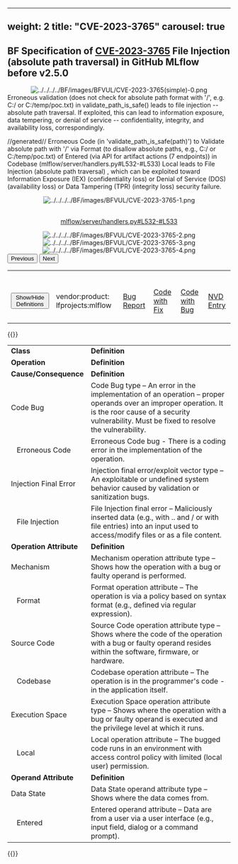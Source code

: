 ﻿
---
weight: 2
title: "CVE-2023-3765"
carousel: true
---

<script async="" src="https://www.googletagmanager.com/gtag/js?id=G-PJ364XPP9F">
</script>
<script>
	window.dataLayer = window.dataLayer || [];
	function gtag(){dataLayer.push(arguments);}
	gtag('js', new Date());
	gtag('config', 'G-PJ364XPP9F');
</script>


## BF Specification of [CVE-2023-3765](https://cve.mitre.org/cgi-bin/cvename.cgi?name=CVE-2023-3765) File Injection (absolute path traversal) in GitHub MLflow before v2.5.0

<div>
<div class="row">
<div class="col-5">
<div>
<div style="text-align:center">
<img src="../../../../BF/images/BFVUL/CVE-2023-3765(simple)-0.png" alt="../../../../BF/images/BFVUL/CVE-2023-3765(simple)-0.png"/> 
		</div>
</div>

</div>
<div class="col">
<div class="row">
<div >
Erroneous validation (does not check for absolute path format with '/', e.g. C:/ or C:/temp/poc.txt) in validate_path_is_safe() leads to file injection -- absolute path traversal. If exploited, this can lead to information exposure, data tempering, or denial of service -- confidentiality, integrity, and availability loss, correspondingly.

//generated//
Erroneous Code (in 'validate_path_is_safe(path)') to Validate absolute path with '/' via Format (to disallow absolute paths, e.g., C:/ or C:/temp/poc.txt) of Entered (via API for artifact actions (7 endpoints)) in Codebase (mlflow/server/handlers.py#L532-#L533) Local leads to File Injection (absolute path traversal) 
, which can be exploited toward Information Exposure (IEX) (confidentiality loss) or Denial of Service (DOS) (availability loss) or Data Tampering (TPR) (integrity loss) security failure.
</div>
</div>

<div class ="row">
<div>
<div id="carouselControls" class="carousel slide" data-interval="false" data-wrap="false">
<div class="carousel-inner">

<div class="carousel-item active" style="text-align:center">
				
<img src="../../../../BF/images/BFVUL/CVE-2023-3765-1.png" alt="../../../../BF/images/BFVUL/CVE-2023-3765-1.png"/> 
<td>

<br/>[mlflow/server/handlers.py#L532-#L533](https://github.com/mlflow/mlflow/commit/0f2ad0236e355b0816a06670eccf69f57551fa2d#diff-5c10a4e2ca47745f06fa9e7201087acfc102849756cb8d85e774a5ac468cb037#L532-#L533)
</td>
			
</div>
			
<div class="carousel-item" style="text-align:center">
				
<img src="../../../../BF/images/BFVUL/CVE-2023-3765-2.png" alt="../../../../BF/images/BFVUL/CVE-2023-3765-2.png"/> 
</div>
			
<div class="carousel-item" style="text-align:center">
				
<img src="../../../../BF/images/BFVUL/CVE-2023-3765-3.png" alt="../../../../BF/images/BFVUL/CVE-2023-3765-3.png"/> 
</div>
			
<div class="carousel-item" style="text-align:center">
				
<img src="../../../../BF/images/BFVUL/CVE-2023-3765-4.png" alt="../../../../BF/images/BFVUL/CVE-2023-3765-4.png"/> 
</div>
			
</div>
<button class="carousel-control-prev" type="button" data-bs-target="#carouselControls" data-bs-slide="prev">
<span class="carousel-control-prev-icon" aria-hidden="true"></span>
<span class="visually-hidden">Previous</span>
</button>
<button class="carousel-control-next" type="button" data-bs-target="#carouselControls" data-bs-slide="next">
<span class="carousel-control-next-icon" aria-hidden="true"></span>
<span class="visually-hidden">Next</span>
</button>
</div>
</div>
</div>
</div>
</div>
</div>

<table>
<tr>
<td>

<br/><button class="btn btn-secondary" type="button" data-bs-toggle="collapse" data-bs-target="#collapseTable" aria-expanded="false" aria-controls="collapseTable">Show/Hide Definitions</button>
</td><td>

<br/>vendor:product: lfprojects:mlflow
</td><td>

<br/>[Bug Report](https://huntr.dev/bounties/4be5fd63-8a0a-490d-9ee1-f33dc768ed76/)
</td><td>

<br/>[Code with Fix](https://github.com/mlflow/mlflow/commit/0f2ad0236e355b0816a06670eccf69f57551fa2d)
</td><td>

<br/>[Code with Bug](https://github.com/mlflow/mlflow/tree/83c149f0b7f3e75b50df9ddcb93e92786e0122bd/mlflow/server/handlers.py#L532-#L533)
</td><td>

<br/>[NVD Entry](https://nvd.nist.gov/vuln/detail/CVE-2023-3765)
</td>
</tr>
</table>

{{<rawhtml>}}
<div class="collapse" id="collapseTable">
<table>
		<tr>
		<td>
				<strong>Class</strong>
			</td>
	<td>
				<strong>Definition</strong>
			</td>
	</tr>
	<tr>
		<td>
				<strong>Operation</strong>
			</td>
	<td>
				<strong>Definition</strong>
			</td>
	</tr>
	<tr>
		<td>
				<strong>Cause/Consequence</strong>
			</td>
	<td>
				<strong>Definition</strong>
			</td>
	</tr>
	<tr>
		<td>Code Bug</td>
	<td>Code Bug type – An error in the implementation of an operation – proper operands over an improper operation. It is the roor cause of a security vulnerability. Must be fixed to resolve the vulnerability.</td>
	</tr>
	<tr>
		<td>   Erroneous Code</td>
	<td>Erroneous Code bug - There is a coding error in the implementation of the operation.</td>
	</tr>
	<tr>
		<td>Injection Final Error</td>
	<td>Injection final error/exploit vector type – An exploitable or undefined system behavior caused by validation or sanitization bugs.</td>
	</tr>
	<tr>
		<td>   File Injection</td>
	<td>File Injection final error – Maliciously inserted data (e.g., with .. and / or with file entries) into an input used to access/modify files or as a file content.</td>
	</tr>
	<tr>
		<td>
				<strong>Operation Attribute</strong>
			</td>
	<td>
				<strong>Definition</strong>
			</td>
	</tr>
	<tr>
		<td>Mechanism</td>
	<td>Mechanism operation attribute type – Shows how the operation with a bug or faulty operand is performed.</td>
	</tr>
	<tr>
		<td>   Format</td>
	<td>Format operation attribute – The operation is via a policy based on syntax format (e.g., defined via regular expression).</td>
	</tr>
	<tr>
		<td>Source Code</td>
	<td>Source Code operation attribute type – Shows where the code of the operation with a bug or faulty operand resides within the software, firmware, or hardware.</td>
	</tr>
	<tr>
		<td>   Codebase</td>
	<td>Codebase operation attribute – The operation is in the programmer's code - in the application itself.</td>
	</tr>
	<tr>
		<td>Execution Space</td>
	<td>Execution Space operation attribute type – Shows where the operation with a bug or faulty operand is executed and the privilege level at which it runs.</td>
	</tr>
	<tr>
		<td>   Local</td>
	<td>Local operation attribute – The bugged code runs in an environment with access control policy with limited (local user) permission.</td>
	</tr>
	<tr>
		<td>
				<strong>Operand Attribute</strong>
			</td>
	<td>
				<strong>Definition</strong>
			</td>
	</tr>
	<tr>
		<td>Data State</td>
	<td>Data State operand attribute type – Shows where the data comes from.</td>
	</tr>
	<tr>
		<td>   Entered</td>
	<td>Entered operand attribute – Data are from a user via a user interface (e.g., input field, dialog or a command prompt).</td>
	</tr>
	
</table>
</div>
{{</rawhtml>}}
	